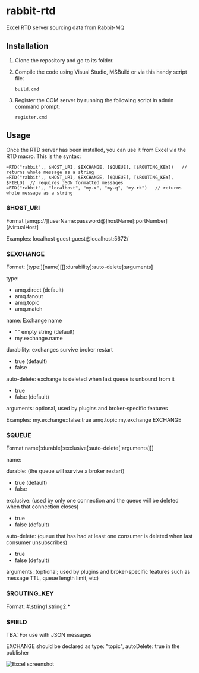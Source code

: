 # rabbit-rtd
Excel RTD server sourcing data from Rabbit-MQ


## Installation
1. Clone the repository and go to its folder.
2. Compile the code using Visual Studio, MSBuild or via this handy script file:

   `build.cmd`


3. Register the COM server by running the following script in admin command prompt:
   
   `register.cmd`

## Usage

Once the RTD server has been installed, you can use it from Excel via the RTD macro.
This is the syntax:
```
=RTD("rabbit",, $HOST_URI, $EXCHANGE, [$QUEUE], [$ROUTING_KEY])   // returns whole message as a string
=RTD("rabbit",, $HOST_URI, $EXCHANGE, [$QUEUE], [$ROUTING_KEY], $FIELD)  // requires JSON formatted messages
=RTD("rabbit",, "localhost", "my.x", "my.q", "my.rk")   // returns whole message as a string
```
### $HOST_URI
Format
   [amqp://][userName:password@]hostName[:portNumber][/virtualHost]

Examples:
   localhost
   guest:guest@localhost:5672/
   
### $EXCHANGE
Format:
   [type:][name][[[:durability]:auto-delete]:arguments]
   
type:
* amq.direct     (default)
* amq.fanout
* amq.topic
* amq.match
   
name: Exchange name
* "" empty string    (default)
* my.exchange.name
   
durability:  exchanges survive broker restart
* true      (default)
* false     
   
auto-delete:  exchange is deleted when last queue is unbound from it
* true      
* false     (default)
   
arguments:  optional, used by plugins and broker-specific features
   
Examples:
   my.exchange::false:true
   amq.topic:my.exchange
   EXCHANGE                      

### $QUEUE

Format
   name[:durable[:exclusive[:auto-delete[:arguments]]]
   
name:
   
durable: (the queue will survive a broker restart)
* true (default)
* false

exclusive: (used by only one connection and the queue will be deleted when that connection closes)
* true
* false (default)
   
auto-delete: (queue that has had at least one consumer is deleted when last consumer unsubscribes)
* true
* false (default)
   
arguments: (optional; used by plugins and broker-specific features such as message TTL, queue length limit, etc)


### $ROUTING_KEY

Format:
   #.string1.string2.*

### $FIELD
TBA: For use with JSON messages

EXCHANGE should be declared as type: "topic", autoDelete: true in the publisher

![Excel screenshot](doc/ice_video.gif)

